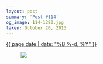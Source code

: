 ```yaml
---
layout: post
summary: 'Post #114'
og_image: 114-1280.jpg
taken: October 20, 2013
---
```


<div class="post">
 <time>
  <a href="/114">
   {{ page.date | date: "%B %-d, %Y" }}
  </a>
 </time>
 <a href="/114">
  <figure data-taken="10/20/2013">
   <img sizes="(min-width: 700px) 50vw, calc(100vw - 2rem)" src="{{ site.assets_url }}/114-640.jpg" srcset="{{ site.assets_url }}/114-1280.jpg 1280w, {{ site.assets_url }}/114-960.jpg 960w, {{ site.assets_url }}/114-640.jpg 640w, {{ site.assets_url }}/114-320.jpg 320w"/>
  </figure>
 </a>
</div>
